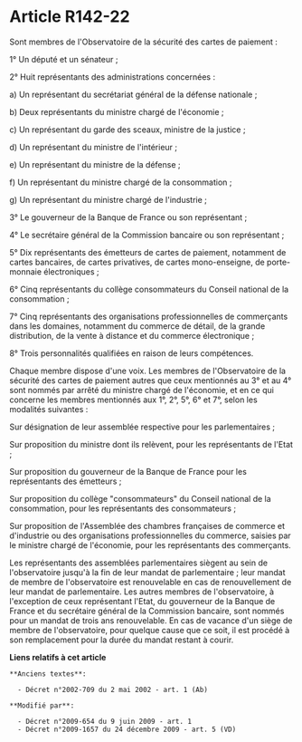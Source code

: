 # Article R142-22

Sont membres de l'Observatoire de la sécurité des cartes de paiement :

1° Un député et un sénateur ;

2° Huit représentants des administrations concernées :

a) Un représentant du secrétariat général de la défense nationale ;

b) Deux représentants du ministre chargé de l'économie ;

c) Un représentant du garde des sceaux, ministre de la justice ;

d) Un représentant du ministre de l'intérieur ;

e) Un représentant du ministre de la défense ;

f) Un représentant du ministre chargé de la consommation ;

g) Un représentant du ministre chargé de l'industrie ;

3° Le gouverneur de la Banque de France ou son représentant ;

4° Le secrétaire général de la Commission bancaire ou son représentant ;

5° Dix représentants des émetteurs de cartes de paiement, notamment de cartes bancaires, de cartes privatives, de cartes
mono-enseigne, de porte-monnaie électroniques ;

6° Cinq représentants du collège consommateurs du Conseil national de la consommation ;

7° Cinq représentants des organisations professionnelles de commerçants dans les domaines, notamment du commerce de détail,
de la grande distribution, de la vente à distance et du commerce électronique ;

8° Trois personnalités qualifiées en raison de leurs compétences.

Chaque membre dispose d'une voix. Les membres de l'Observatoire de la sécurité des cartes de paiement autres que ceux
mentionnés au 3° et au 4° sont nommés par arrêté du ministre chargé de l'économie, et en ce qui concerne les membres
mentionnés aux 1°, 2°, 5°, 6° et 7°, selon les modalités suivantes :

Sur désignation de leur assemblée respective pour les parlementaires ;

Sur proposition du ministre dont ils relèvent, pour les représentants de l'Etat ;

Sur proposition du gouverneur de la Banque de France pour les représentants des émetteurs ;

Sur proposition du collège "consommateurs" du Conseil national de la consommation, pour les représentants des consommateurs ;

Sur proposition de l'Assemblée des chambres françaises de commerce et d'industrie ou des organisations professionnelles du
commerce, saisies par le ministre chargé de l'économie, pour les représentants des commerçants.

Les représentants des assemblées parlementaires siègent au sein de l'observatoire jusqu'à la fin de leur mandat de
parlementaire ; leur mandat de membre de l'observatoire est renouvelable en cas de renouvellement de leur mandat de
parlementaire. Les autres membres de l'observatoire, à l'exception de ceux représentant l'Etat, du gouverneur de la Banque de
France et du secrétaire général de la Commission bancaire, sont nommés pour un mandat de trois ans renouvelable. En cas de
vacance d'un siège de membre de l'observatoire, pour quelque cause que ce soit, il est procédé à son remplacement pour la
durée du mandat restant à courir.

**Liens relatifs à cet article**

	**Anciens textes**:

	  - Décret n°2002-709 du 2 mai 2002 - art. 1 (Ab)

	**Modifié par**:

	  - Décret n°2009-654 du 9 juin 2009 - art. 1
	  - Décret n°2009-1657 du 24 décembre 2009 - art. 5 (VD)
